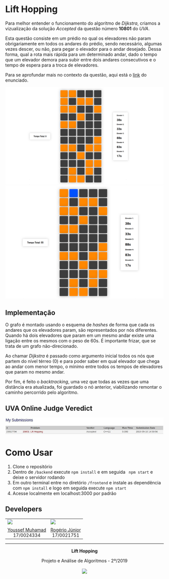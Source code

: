 # Lift Hopping

Para melhor entender o funcionamento do algoritmo de *Dijkstra*, criamos a vizualização da solução *Accepted* da questão número **10801** do *UVA*.

Esta questão consiste em um prédio no qual os elevadores não param obrigariamente em todos os andares do prédio, sendo necessário, algumas vezes descer, ou não, para pegar o elevador para o andar desejado. Dessa forma, qual a rota mais rápida para um determinado andar, dado o tempo que um elevador demora para subir entre dois andares consecutivos e o tempo de espera para a troca de elevadores.

Para se aprofundar mais no contexto da questão, aqui está o [link](https://onlinejudge.org/external/108/10801.pdf) do enunciado.

![start](/frontend/src/assets/start.png)
![path](/frontend/src/assets/path.png)

## Implementação

O grafo é montado usando o esquema de *hashes* de forma que cada os andares que os elevadores param, são representados por nós diferentes. Quando há dois elevadores que param em um mesmo andar existe uma ligação entre os mesmos com o peso de 60s. É importante frizar, que se trata de um grafo não-direcionado.

Ao chamar *Dijkstra* é passado como argumento inicial todos os nós que partem do nível térreo (0) e para poder saber em qual elevador que chega ao andar com menor tempo, o mínimo entre todos os tempos de elevadores que param no mesmo andar.

Por fim, é feito o *backtracking*, uma vez que todas as vezes que uma distância era atualizada, foi guardado o nó anterior, viabilizando remontar o caminho percorrido pelo algoritmo.

## UVA Online Judge Veredict

![veredict](/frontend/src/assets/accepted.jpg)

# Como Usar

1. Clone o repositório
2. Dentro de ```/backend``` execute ```npm install``` e em seguida ``` npm start``` e deixe o servidor rodando
3. Em outro terminal entre no diretório ```/frontend``` e instale as dependência com ```npm install``` e logo em seguida execute ```npm start```
4. Acesse localmente em localhost:3000 por padrão

## Developers

<table border="0">
    <tr>
        <td> <img src="https://avatars3.githubusercontent.com/u/29265857?s=460&v=4"> </td>
        <td> <img src="https://avatars3.githubusercontent.com/u/42387946?s=460&v=4"> </td>
    </tr>
    <tr>
        <td align="center"> <a href="https://github.com/youssef-md"> Youssef Muhamad </a> <br> 17/0024334 </td>
        <td align="center"> <a href="https://github.com/rogerioo"> Rogério Júnior </a> <br> 17/0021751 </td>
    </tr>
</table>


<hr/>
<p align="center"><b>Lift Hopping</b></p>
<p align="center">Projeto e Análise de Algoritmos - 2º/2019<br /><br />
<a href="https://fga.unb.br" target="_blank"><img width="230"src="https://4.bp.blogspot.com/-0aa6fAFnSnA/VzICtBQgciI/AAAAAAAARn4/SxVsQPFNeE0fxkCPVgMWbhd5qIEAYCMbwCLcB/s1600/unb-gama.png"></a>
</p>
